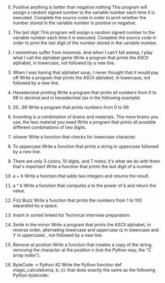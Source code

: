 0. Positive anything is better than negative nothing
This program will assign a random signed number to the variable number each time it is executed. Complete the source code in order to print whether the number stored in the variable number is positive or negative.

1. The last digit
This program will assign a random signed number to the variable number each time it is executed. Complete the source code in order to print the last digit of the number stored in the variable number.

2. I sometimes suffer from insomnia. And when I can't fall asleep, I play what I call the alphabet game
Write a program that prints the ASCII alphabet, in lowercase, not followed by a new line.

3. When I was having that alphabet soup, I never thought that it would pay off
Write a program that prints the ASCII alphabet, in lowercase, not followed by a new line.

4. Hexadecimal printing
Write a program that prints all numbers from 0 to 98 in decimal and in hexadecimal (as in the following example)

5. 00...99
Write a program that prints numbers from 0 to 99.

6. Inventing is a combination of brains and materials. The more brains you use, the less material you need
Write a program that prints all possible different combinations of two digits.

7. islower
Write a function that checks for lowercase character.

8. To uppercase
Write a function that prints a string in uppercase followed by a new line.

9. There are only 3 colors, 10 digits, and 7 notes; it's what we do with them that's important
Write a function that prints the last digit of a number.

10. a + b
Write a function that adds two integers and returns the result.

11. a ^ b
Write a function that computes a to the power of b and return the value.

12. Fizz Buzz
Write a function that prints the numbers from 1 to 100 separated by a space.

13. Insert in sorted linked list
Technical interview preparation:

14. Smile in the mirror
Write a program that prints the ASCII alphabet, in reverse order, alternating lowercase and uppercase (z in lowercase and Y in uppercase) , not followed by a new line.

15. Remove at position
Write a function that creates a copy of the string, removing the character at the position n (not the Python way, the “C array index”).

16. ByteCode -> Python #2
Write the Python function def magic_calculation(a, b, c): that does exactly the same as the following Python bytecode:
